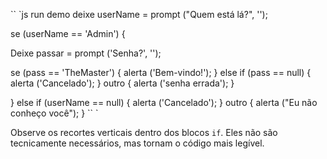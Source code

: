 

`` `js run demo
deixe userName = prompt ("Quem está lá?", '');

se (userName == 'Admin') {

Deixe passar = prompt ('Senha?', '');

se (pass == 'TheMaster') {
alerta ('Bem-vindo!');
} else if (pass == null) {
alerta ('Cancelado');
} outro {
alerta ('senha errada');
}

} else if (userName == null) {
alerta ('Cancelado');
} outro {
alerta ("Eu não conheço você");
}
`` `

Observe os recortes verticais dentro dos blocos `if`. Eles não são tecnicamente necessários, mas tornam o código mais legível.
